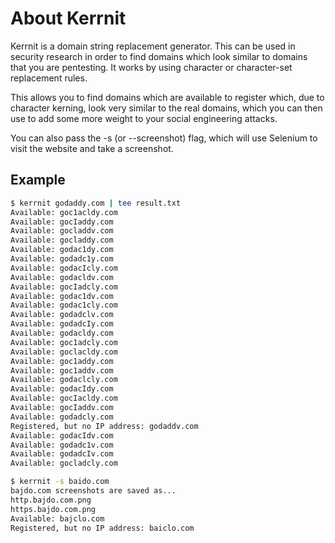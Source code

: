 # About Kerrnit

Kerrnit is a domain string replacement generator.  This can be used in security research in order to find domains which look similar to domains that you are pentesting.  It works by using character or character-set replacement rules.

This allows you to find domains which are available to register which, due to character kerning, look very similar to the real domains, which you can then use to add some more weight to your social engineering attacks.

You can also pass the -s (or --screenshot) flag, which will use Selenium to visit the website and take a screenshot.

## Example

```bash
$ kerrnit godaddy.com | tee result.txt
Available: goc1acldy.com
Available: gocIaddy.com
Available: gocladdv.com
Available: gocladdy.com
Available: godac1dy.com
Available: godadc1y.com
Available: godacIcly.com
Available: godacldv.com
Available: gocIadcly.com
Available: godac1dv.com
Available: godac1cly.com
Available: godadclv.com
Available: godadcIy.com
Available: godacldy.com
Available: goc1adcly.com
Available: goclacldy.com
Available: goc1addy.com
Available: goc1addv.com
Available: godaclcly.com
Available: godacIdy.com
Available: gocIacldy.com
Available: gocIaddv.com
Available: godadcly.com
Registered, but no IP address: godaddv.com
Available: godacIdv.com
Available: godadc1v.com
Available: godadcIv.com
Available: gocladcly.com
```

```bash
$ kerrnit -s baido.com
bajdo.com screenshots are saved as...
http.bajdo.com.png
https.bajdo.com.png
Available: bajclo.com
Registered, but no IP address: baiclo.com
```
